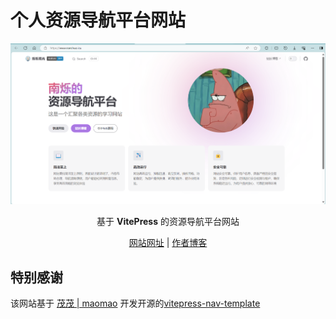 # 个人资源导航平台网站

<p align="center">
  <img src="/docs/public/img.png" alt="home" />
</p>
<p align="center"> 基于 <b>VitePress</b> 的资源导航平台网站 </p>
<p align='center'><a href="https://www.nanshuo.icu/">网站网址</a> | <a href="https://nanshuo.icu/">作者博客</a></p>

## 特别感谢

该网站基于 [茂茂 | maomao](https://github.com/maomao1996) 开发开源的[vitepress-nav-template](https://github.com/maomao1996/vitepress-nav-template)
